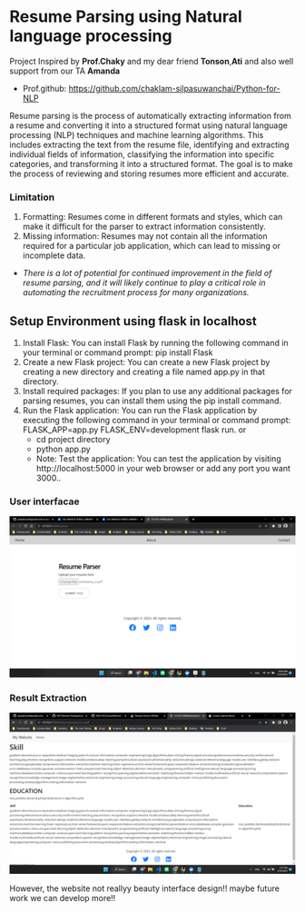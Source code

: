 # Resume Parsing using Natural language processing
Project Inspired by **Prof.Chaky** and my dear friend **Tonson**,**Ati** and also well support from our TA **Amanda**
- Prof.github: https://github.com/chaklam-silpasuwanchai/Python-for-NLP

Resume parsing is the process of automatically extracting information from a resume and converting it into a structured format using natural language processing (NLP) techniques and machine learning algorithms. This includes extracting the text from the resume file, identifying and extracting individual fields of information, classifying the information into specific categories, and transforming it into a structured format. The goal is to make the process of reviewing and storing resumes more efficient and accurate.

### Limitation
1. Formatting: Resumes come in different formats and styles, which can make it difficult for the parser to extract information consistently.
2. Missing information: Resumes may not contain all the information required for a particular job application, which can lead to missing or incomplete data.
- *There is a lot of potential for continued improvement in the field of resume parsing, and it will likely continue to play a critical role in automating the recruitment process for many organizations.*

## Setup Environment using flask in localhost

1. Install Flask: You can install Flask by running the following command in your terminal or command prompt: pip install Flask
2. Create a new Flask project: You can create a new Flask project by creating a new directory and creating a file named app.py in that directory.
3. Install required packages: If you plan to use any additional packages for parsing resumes, you can install them using the pip install command.
4. Run the Flask application: You can run the Flask application by executing the following command in your terminal or command prompt: FLASK_APP=app.py FLASK_ENV=development flask run. or
   - cd project directory
   - python app.py
   - Note: Test the application: You can test the application by visiting http://localhost:5000 in your web browser or add any port you want 3000..
   
   
### User interfacae
   <img src="https://github.com/rambosorn/NLP-Resume-Parsing/blob/main/image/use_interface.png" alt="Alt text" title="Optional title">
   
### Result Extraction
   <img src="https://github.com/rambosorn/NLP-Resume-Parsing/blob/main/image/result.png" alt="Alt text" title="Optional title">
   
 However, the website not reallyy beauty interface design!! maybe future work we can develop more!!
   





